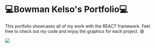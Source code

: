 # 💻Bowman Kelso's Portfolio💻
This portfolio showcases all of my work with the REACT framework. Feel free to check out my code and enjoy the graphics for each project. :smile:

![](https://github.com/Bowman-Kelso/Portfolio/blob/main/media/CaliforniaSpeed.gif)

